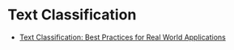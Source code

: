 # Text Classification

- [Text Classification: Best Practices for Real World Applications](https://kavita-ganesan.com/practical-text-classification-best-practices/#.YGMTSy1c5WM)
